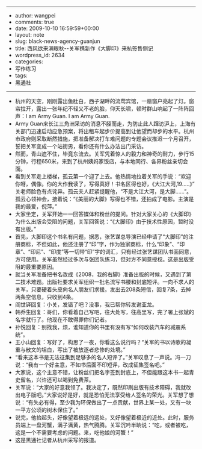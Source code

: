 - --
- author: wangpei
- comments: true
- date: 2009-10-10 16:59:59+00:00
- layout: note
- slug: black-news-agency-guanjun
- title: 西风欲来满眼秋--关军携新作《大脚印》来杭签售侧记
- wordpress_id: 2634
- categories:
- 写作练习
- tags:
- 黑通社
- --
- 杭州的天空，刚刚露出鱼肚白，西子湖畔的流莺宾馆，一扇窗户亮起了灯。窗帘拉开，露出一张年纪不轻又不老的脸，仰天长啸，顿时群山响起了一阵阵回声：I am Army Guan. I am Army Guan.
- Army Guan来长江三角洲采访的消息不胫而走，为防止此人蹿访沪上，上海有关部门迅速启动应急预案，将出租车起步价提高到让他望而却步的水平。杭州市政府则采取断然措施，把准备解决打车难问题的专题会议推迟一个月召开，誓把关军变成一个站街男，看你还有什么办法出门采访。
- 然而，青山遮不住，毕竟东流去。关军凭着惊人的毅力和神奇的耐力，步行15分钟，行程650米，来到了杭州姨妈家饭店，与本地同行、各界粉丝亲切会面。
- 看到关军走上楼梯，孤云第一个迎了上去。他热情地拉着关军的手说：“欢迎你呀，偶像。你的大作我读了，写得真好！书名区得也好，《大江大河,19.....》” 关老师脸色有点诧异。孤云夫人赶紧提醒他，“不是大江大河，是大脚……”。孤云心领神会，接着说：“《美丽的大脚》写得也不错，还拍成了电影。主演是我的最爱，倪萍。”
- 大家坐定，关军开始一一回答媒体和粉丝的提问。针对大家关心的《大脚印》为什么出版会受阻的问题，关军回答说：“《大脚印》由于技术性原因，暂时没有出版。”
- 首先，大脚印这个书名有问题，据悉，张艺谋总导演已经申请了“大脚印”的注册商标，不但如此，他还注册了“印”字，作为独家商标，什么“印象”、“印章”、“印尼”、“印度”等一切带“印”字的词汇，只有经过张艺谋团队书面同意，方可使用。关军虽然经过多次与张团队练习，但对方不同意授权。这是出版受阻的最重要原因。
- 就当关军准备把书名改成《2008，我的右脚》准备出版的时候，又遇到了第二技术难题。出版社要求关军组织一批名流写书腰和封底短评。一向不求人的关军，只要硬着头皮向名人朋友们求援。发出去208条短信，回复7条，去掉两条空信息，只收到4条。
- 阎世铎回复：小关，发错了吧？没事，我已帮你转发谢亚龙。
- 韩乔生回复：哥们，你看着自己写吧，往大处写，往高里写，完了署上张斌的名字就行了。他现在不敢得罪你们记者。
- 孙悦回复：别找我，烦，谁知道你的书里有没有写“如何改装汽车的减震系统”。
- 王小山回复：写好了，构思了一夜，你看这么说行吗？“关军的书以诗歌的凝重与散文的坦白，写出了被放逐者悲惨的处境。”
- “看来这本书是无法征集到足够多的名人短评了。”关军叹息了一声说。冯一刀说：“我有一个好主意，不如书后面不印短评，改成征集签名吧。”
- 大家说，这个主意不错，让粉丝们把名字签到封底上，不但能跟这本书一起青史留名，兴许还可以喝到免费茶。
- 关军说：“大家的好意我领了。我决定了，既然印刷出版有技术障碍，我就改出电子版吧。”大家说好是好，就是恐怕无法享受给人签名的荣光。关军想了想说：“有失必有得，至少我为环保做出了一点贡献，世界上某一处，又有一块一平方公顷的树木保住了。”
- 说完，他抬起头，好像望着极远的远处，又好像望着极近的近处。此时，服务员端上一盘河蟹，满子满黄，热气腾腾。关军沉吟半晌说：“吃，或者被吃，这是一个不需要考虑的问题。来，吃他娘的河蟹！”
- 这是黑通社记者从杭州采写的报道。
